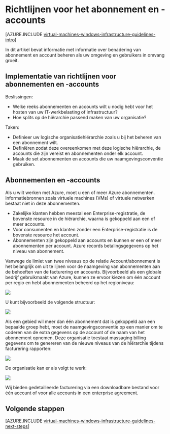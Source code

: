 <properties
    pageTitle="Abonnement en Accounts richtlijnen | Microsoft Azure"
    description="Meer informatie over de belangrijkste ontwerpen en implementeren richtlijnen voor abonnementen en -accounts op Azure."
    documentationCenter=""
    services="virtual-machines-windows"
    authors="iainfoulds"
    manager="timlt"
    editor=""
    tags="azure-resource-manager"/>

<tags
    ms.service="virtual-machines-windows"
    ms.workload="infrastructure-services"
    ms.tgt_pltfrm="vm-windows"
    ms.devlang="na"
    ms.topic="article"
    ms.date="09/08/2016"
    ms.author="iainfou"/>

# <a name="subscription-and-accounts-guidelines"></a>Richtlijnen voor het abonnement en -accounts

[AZURE.INCLUDE [virtual-machines-windows-infrastructure-guidelines-intro](../../includes/virtual-machines-windows-infrastructure-guidelines-intro.md)] 

In dit artikel bevat informatie met informatie over benadering van abonnement en account beheren als uw omgeving en gebruikers in omvang groeit.


## <a name="implementation-guidelines-for-subscriptions-and-accounts"></a>Implementatie van richtlijnen voor abonnementen en -accounts

Beslissingen:

- Welke reeks abonnementen en accounts wilt u nodig hebt voor het hosten van uw IT-werkbelasting of infrastructuur?
- Hoe splits op de hiërarchie passend maken van uw organisatie?

Taken:

- Definieer uw logische organisatiehiërarchie zoals u bij het beheren van een abonnement wilt.
- Definiëren zodat deze overeenkomen met deze logische hiërarchie, de accounts die zijn vereist en abonnementen onder elk account.
- Maak de set abonnementen en accounts die uw naamgevingsconventie gebruiken.


## <a name="subscriptions-and-accounts"></a>Abonnementen en -accounts

Als u wilt werken met Azure, moet u een of meer Azure abonnementen. Informatiebronnen zoals virtuele machines (VMs) of virtuele netwerken bestaat niet in deze abonnementen.

- Zakelijke klanten hebben meestal een Enterprise-registratie, de bovenste resource in de hiërarchie, waarna is gekoppeld aan een of meer accounts.
- Voor consumenten en klanten zonder een Enterprise-registratie is de bovenste resource het account.
- Abonnementen zijn gekoppeld aan accounts en kunnen er een of meer abonnementen per account. Azure records betalingsgegevens op het niveau van abonnement.

Vanwege de limiet van twee niveaus op de relatie Account/abonnement is het belangrijk om uit te lijnen voor de naamgeving van abonnementen aan de behoeften van de facturering en accounts. Bijvoorbeeld als een globale bedrijf gebruikmaakt van Azure, kunnen ze ervoor kiezen om één account per regio en hebt abonnementen beheerd op het regioniveau:

![](./media/virtual-machines-common-infrastructure-service-guidelines/sub01.png)

U kunt bijvoorbeeld de volgende structuur:

![](./media/virtual-machines-common-infrastructure-service-guidelines/sub02.png)

Als een gebied wil meer dan één abonnement dat is gekoppeld aan een bepaalde groep hebt, moet de naamgevingsconventie op een manier om te coderen van de extra gegevens op de account of de naam van het abonnement opnemen. Deze organisatie toestaat massaging billing gegevens om te genereren van de nieuwe niveaus van de hiërarchie tijdens facturering rapporten:

![](./media/virtual-machines-common-infrastructure-service-guidelines/sub03.png)

De organisatie kan er als volgt te werk:

![](./media/virtual-machines-common-infrastructure-service-guidelines/sub04.png)

Wij bieden gedetailleerde facturering via een downloadbare bestand voor één account of voor alle accounts in een enterprise agreement.


## <a name="next-steps"></a>Volgende stappen

[AZURE.INCLUDE [virtual-machines-windows-infrastructure-guidelines-next-steps](../../includes/virtual-machines-windows-infrastructure-guidelines-next-steps.md)] 